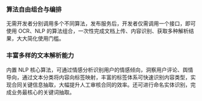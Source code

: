 ### 算法自由组合与编排
无需开发者分别调用多个不同算法，发布服务后，开发者仅需调用一个接口，即可使用 OCR、NLP 的算法组合，一次性完成文档上传、内容识别、获取多种解析结果，大大简化使用门槛。
 
### 丰富多样的文本解析能力
内置 NLP 核心算法，可通过情感分析识别用户的情感倾向，洞察用户评论、舆情导向，通过文本分类将内容向标签映射，丰富的标签体系可快速识别内容类型，实现合同关键信息抽取，大幅提升人工审核合同的效率。还可进行命名实体识别，完成业务最核心的关键词抽取。
 
